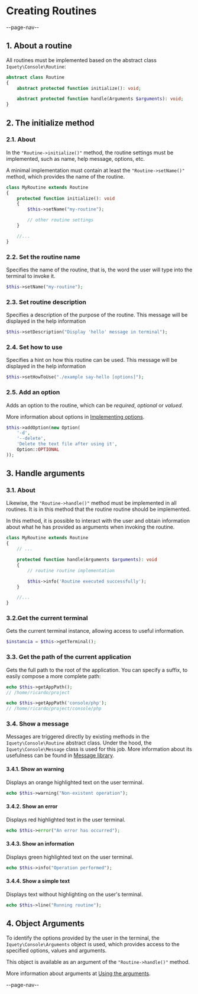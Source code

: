 # Creating Routines

--page-nav--

## 1. About a routine

All routines must be implemented based on the abstract class `Iquety\Console\Routine`:

```php
abstract class Routine
{
    abstract protected function initialize(): void;

    abstract protected function handle(Arguments $arguments): void;
}
```

## 2. The initialize method

### 2.1. About

In the `"Routine->initialize()"` method, the routine settings must be implemented, such as name, help message, options, etc.

A minimal implementation must contain at least the `"Routine->setName()"` method, which provides the name of the routine.

```php
class MyRoutine extends Routine
{
    protected function initialize(): void
    {
        $this->setName("my-routine");

        // other routine settings
    }

    //...
}
```

### 2.2. Set the routine name

Specifies the name of the routine, that is, the word the user will type into the terminal to invoke it.

```php
$this->setName("my-routine");
```

### 2.3. Set routine description

Specifies a description of the purpose of the routine.
This message will be displayed in the help information

```php
$this->setDescription("Display 'hello' message in terminal");
```

### 2.4. Set how to use

Specifies a hint on how this routine can be used.
This message will be displayed in the help information

```php
$this->setHowToUse("./example say-hello [options]");
```

### 2.5. Add an option

Adds an option to the routine, which can be *required*, *optional* or *valued*.

More information about options in [Implementing options](05-implementing-options.md).

```php
$this->addOption(new Option(
    '-d',
    '--delete',
    'Delete the text file after using it',
    Option::OPTIONAL
));
```

## 3. Handle arguments

### 3.1. About

Likewise, the `"Routine->handle()"` method must be implemented in all routines. It is in this method that the routine routine should be implemented.

In this method, it is possible to interact with the user and obtain information about what he has provided as arguments when invoking the routine.

```php
class MyRoutine extends Routine
{
    // ...

    protected function handle(Arguments $arguments): void
    {
        // routine routine implementation

        $this->info('Routine executed successfully');
    }

    //...
}
```

### 3.2.Get the current terminal

Gets the current terminal instance, allowing access to useful information.

```php
$instancia = $this->getTerminal();
```

### 3.3. Get the path of the current application

Gets the full path to the root of the application. You can specify a suffix, to easily compose a more complete path:

```php
echo $this->getAppPath();
// /home/ricardo/project

echo $this->getAppPath('console/php');
// /home/ricardo/project/console/php
```

### 3.4. Show a message

Messages are triggered directly by existing methods in the `Iquety\Console\Routine` abstract class.
Under the hood, the `Iquety\Console\Message` class is used for this job.
More information about its usefulness can be found in [Message library](08-message-library.md).

#### 3.4.1. Show an warning

Displays an orange highlighted text on the user terminal.

```php
echo $this->warning("Non-existent operation");
```

#### 3.4.2. Show an error

Displays red highlighted text in the user terminal.

```php
echo $this->error("An error has occurred");
```

#### 3.4.3. Show an information

Displays green highlighted text on the user terminal.

```php
echo $this->info("Operation performed");
```

#### 3.4.4. Show a simple text

Displays text without highlighting on the user's terminal.

```php
echo $this->line("Running routine");
```

## 4. Object Arguments

To identify the options provided by the user in the terminal, the `Iquety\Console\Arguments` object is used, which provides access to the specified options, values and arguments.

This object is available as an argument of the `"Routine->handle()"` method.

More information about arguments at [Using the arguments](06-using-the-arguments.md).

--page-nav--
